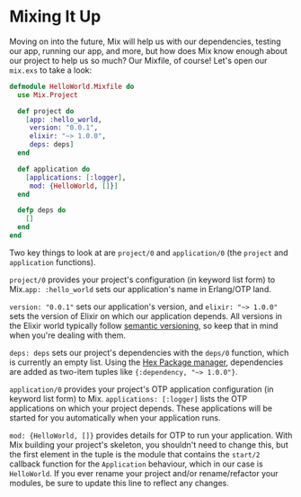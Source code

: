 # Mixing It Up

Moving on into the future, Mix will help us with our dependencies, testing our app, running our app, and more, but how does Mix know enough about our project to help us so much? Our Mixfile, of course! Let's open our `mix.exs` to take a look:

```elixir
defmodule HelloWorld.Mixfile do
  use Mix.Project

  def project do
    [app: :hello_world,
     version: "0.0.1",
     elixir: "~> 1.0.0",
     deps: deps]
  end

  def application do
    [applications: [:logger],
     mod: {HelloWorld, []}]
  end

  defp deps do
    []
  end
end
```

Two key things to look at are `project/0` and `application/0` (the `project` and `application` functions).

`project/0` provides your project's configuration (in keyword list form) to Mix.`app: :hello_world` sets our application's name in Erlang/OTP land.

`version: "0.0.1"` sets our application's version, and `elixir: "~> 1.0.0"` sets the version of Elixir on which our application depends. All versions in the Elixir world typically follow [semantic versioning](http://semver.org/), so keep that in mind when you're dealing with them.

`deps: deps` sets our project's dependencies with the `deps/0` function, which is currently an empty list. Using the [Hex Package manager](https://hex.pm/), dependencies are added as two-item tuples like `{:dependency, "~> 1.0.0"}`.

`application/0` provides your project's OTP application configuration (in keyword list form) to Mix. `applications: [:logger]` lists the OTP applications on which your project depends. These applications will be started for you automatically when your application runs.

`mod: {HelloWorld, []}` provides details for OTP to run your application. With Mix building your project's skeleton, you shouldn't need to change this, but the first element in the tuple is the module that contains the `start/2` callback function for the `Application` behaviour, which in our case is `HelloWorld`. If you ever rename your project and/or rename/refactor your modules, be sure to update this line to reflect any changes.

